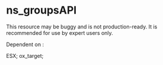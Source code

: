 # ns_groupsAPI

This resource may be buggy and is not production-ready. 
It is recommended for use by expert users only.  

Dependent on :

ESX;
ox_target;
